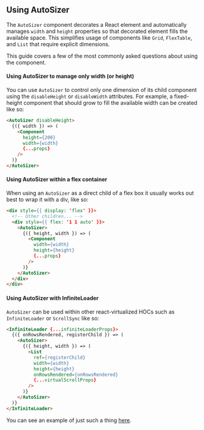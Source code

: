 Using AutoSizer
---------------

The `AutoSizer` component decorates a React element and automatically manages `width` and `height` properties so that decorated element fills the available space. This simplifies usage of components like `Grid`, `FlexTable`, and `List` that require explicit dimensions.

This guide covers a few of the most commonly asked questions about using the component.

#### Using AutoSizer to manage only width (or height)
You can use `AutoSizer` to control only one dimension of its child component using the `disableHeight` or `disableWidth` attributes. For example, a fixed-height component that should grow to fill the available width can be created like so:

```html
<AutoSizer disableHeight>
  {({ width }) => (
    <Component
      height={200}
      width={width}
      {...props}
    />
  )}
</AutoSizer>
```

#### Using AutoSizer within a flex container
When using an `AutoSizer` as a direct child of a flex box it usually works out best to wrap it with a div, like so:

```html
<div style={{ display: 'flex' }}>
  <!-- Other children... -->
  <div style={{ flex: '1 1 auto' }}>
    <AutoSizer>
      {({ height, width }) => (
        <Component
          width={width}
          height={height}
          {...props}
        />
      )}
    </AutoSizer>
  </div>
</div>
```

#### Using AutoSizer with InfiniteLoader
`AutoSizer` can be used within other react-virtualized HOCs such as `InfiniteLoader` or `ScrollSync` like so:

```html
<InfiniteLoader {...infiniteLoaderProps}>
  {({ onRowsRendered, registerChild }) => (
    <AutoSizer>
      {({ height, width }) => (
        <List
          ref={registerChild}
          width={width}
          height={height}
          onRowsRendered={onRowsRendered}
          {...virtualScrollProps}
        />
      )}
    </AutoSizer>
  )}
</InfiniteLoader>
```

You can see an example of just such a thing [here](https://bvaughn.github.io/react-virtualized/?component=InfiniteLoader).

